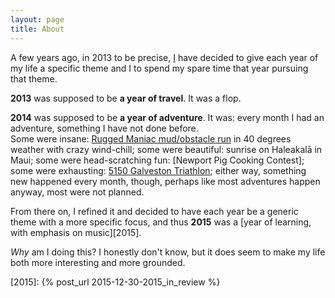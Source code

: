 ```yaml
---
layout: page
title: About
---
```


A few years ago, in 2013 to be precise, 
[I](http://philipm.at/) have decided to give each year of my life 
a specific theme and I to spend my spare time 
that year pursuing that theme.

**2013** was supposed to be **a year of travel**. It was a flop.

**2014** was supposed to be **a year of adventure**. It was: 
every month I had an adventure, something I have not done before.  
Some were insane: [Rugged Maniac mud/obstacle run][rugged] in 40 degrees weather with 
crazy wind-chill; some were beautiful: sunrise on Haleakalā in Maui;
some were head-scratching fun: [Newport Pig Cooking Contest]; 
some were exhausting: [5150 Galveston Triathlon][gal5150]; 
either way, something new happened every month, though, 
perhaps like most adventures happen anyway, most were not 
planned.

From there on, I refined it and decided to have each year
be a generic theme with a more specific focus, and thus
**2015** was a [year of learning, with emphasis on music][2015].  

*Why* am I doing this? I honestly don't know, 
but it does seem to make my life both more interesting
and more grounded.



[rugged]: http://www.ruggedmaniac.com
[pig]: http://www.newportpigcooking.com
[gal5150]: http://www.active.com/galveston-tx/triathlon/5150-galveston-and-lonestar-sprint-triathlons-2014
[2015]: {% post_url 2015-12-30-2015_in_review %}
